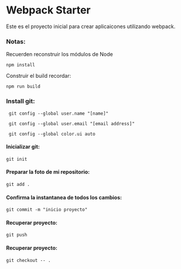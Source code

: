 # Webpack Starter

Este es el proyecto inicial para crear 
aplicaicones utilizando webpack.


### Notas:

Recuerden reconstruir los módulos de Node
```
npm install
```

Construir el build recordar:
```
npm run build
```


### Install git: 
```
 git config --global user.name "[name]"
```
```
 git config --global user.email "[email address]"
```
```
 git config --global color.ui auto
```
#### Inicializar git:
 ```
 git init 
 ```
#### Preparar la foto de mi repositorio:
 ```
 git add . 
 ```
 
#### Confirma la instantanea de todos los cambios:
 ```
 git commit -m "inicio proyecto"
 ```
#### Recuperar proyecto:
 ```
 git push
 ```

#### Recuperar proyecto:
 ```
 git checkout -- . 
 ```